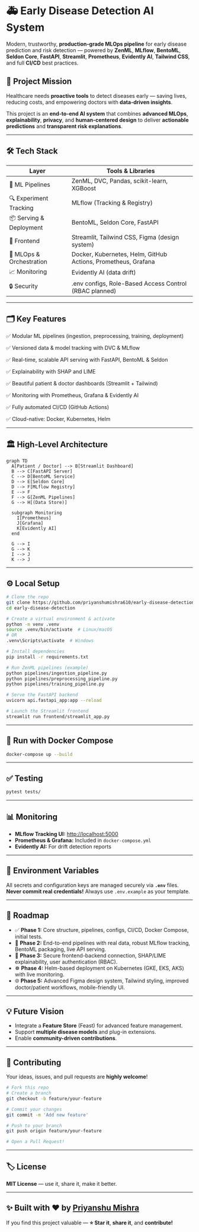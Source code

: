 # 🚑 Early Disease Detection AI System

Modern, trustworthy, **production-grade MLOps pipeline** for early disease prediction and risk detection — powered by **ZenML**, **MLflow**, **BentoML**, **Seldon Core**, **FastAPI**, **Streamlit**, **Prometheus**, **Evidently AI**, **Tailwind CSS**, and full **CI/CD** best practices.

## 🎯 Project Mission

Healthcare needs **proactive tools** to detect diseases early — saving lives, reducing costs, and empowering doctors with **data-driven insights**.

This project is an **end-to-end AI system** that combines **advanced MLOps**, **explainability**, **privacy**, and **human-centered design** to deliver **actionable predictions** and **transparent risk explanations**.

---

## 🛠️ Tech Stack

| Layer                    | Tools & Libraries                                             |
| ------------------------ | ------------------------------------------------------------- |
| 🧩 ML Pipelines          | ZenML, DVC, Pandas, scikit-learn, XGBoost                     |
| 🔍 Experiment Tracking   | MLflow (Tracking & Registry)                                  |
| 📦 Serving & Deployment  | BentoML, Seldon Core, FastAPI                                 |
| 🎨 Frontend              | Streamlit, Tailwind CSS, Figma (design system)                |
| 🔑 MLOps & Orchestration | Docker, Kubernetes, Helm, GitHub Actions, Prometheus, Grafana |
| 📈 Monitoring            | Evidently AI (data drift)                                     |
| 🔒 Security              | .env configs, Role-Based Access Control (RBAC planned)        |

---

## 🗂️ Key Features

✅ Modular ML pipelines (ingestion, preprocessing, training, deployment)

✅ Versioned data & model tracking with DVC & MLflow

✅ Real-time, scalable API serving with FastAPI, BentoML & Seldon

✅ Explainability with SHAP and LIME

✅ Beautiful patient & doctor dashboards (Streamlit + Tailwind)

✅ Monitoring with Prometheus, Grafana & Evidently AI

✅ Fully automated CI/CD (GitHub Actions)

✅ Cloud-native: Docker, Kubernetes, Helm

---

## 🏛️ High-Level Architecture

```mermaid
graph TD
  A[Patient / Doctor] --> B[Streamlit Dashboard]
  B --> C[FastAPI Server]
  C --> D[BentoML Service]
  D --> E[Seldon Core]
  D --> F[MLflow Registry]
  E --> F
  F --> G[ZenML Pipelines]
  G --> H[(Data Store)]

  subgraph Monitoring
    I[Prometheus]
    J[Grafana]
    K[Evidently AI]
  end

  G --> I
  G --> K
  I --> J
  K --> J
```

---

## ⚙️ Local Setup

```bash
# Clone the repo
git clone https://github.com/priyanshumishra610/early-disease-detection.git
cd early-disease-detection

# Create a virtual environment & activate
python -m venv .venv
source .venv/bin/activate  # Linux/macOS
# OR
.venv\Scripts\activate  # Windows

# Install dependencies
pip install -r requirements.txt

# Run ZenML pipelines (example)
python pipelines/ingestion_pipeline.py
python pipelines/preprocessing_pipeline.py
python pipelines/training_pipeline.py

# Serve the FastAPI backend
uvicorn api.fastapi_app:app --reload

# Launch the Streamlit frontend
streamlit run frontend/streamlit_app.py
```

---

## 🐳 Run with Docker Compose

```bash
docker-compose up --build
```

---

## ✅ Testing

```bash
pytest tests/
```

---

## 📊 Monitoring

* **MLflow Tracking UI:** [http://localhost:5000](http://localhost:5000)
* **Prometheus & Grafana:** Included in `docker-compose.yml`
* **Evidently AI:** For drift detection reports

---

## 🔐 Environment Variables

All secrets and configuration keys are managed securely via **`.env`** files.
**Never commit real credentials!** Always use `.env.example` as your template.

---

## 🚀 Roadmap

* ✅ **Phase 1:** Core structure, pipelines, configs, CI/CD, Docker Compose, initial tests.
* 🔄 **Phase 2:** End-to-end pipelines with real data, robust MLflow tracking, BentoML packaging, live API serving.
* 🔐 **Phase 3:** Secure frontend-backend connection, SHAP/LIME explainability, user authentication (RBAC).
* ☸️ **Phase 4:** Helm-based deployment on Kubernetes (GKE, EKS, AKS) with live monitoring.
* 🌐 **Phase 5:** Advanced Figma design system, Tailwind styling, improved doctor/patient workflows, mobile-friendly UI.

---

## 💡 Future Vision

* Integrate a **Feature Store** (Feast) for advanced feature management.
* Support **multiple disease models** and plug-in extensions.
* Enable **community-driven contributions**.

---

## 🤝 Contributing

Your ideas, issues, and pull requests are **highly welcome**!

```bash
# Fork this repo
# Create a branch
git checkout -b feature/your-feature

# Commit your changes
git commit -m 'Add new feature'

# Push to your branch
git push origin feature/your-feature

# Open a Pull Request!
```

---

## 🏷️ License

**MIT License** — use it, share it, make it better.

---

## ✨ Built with ❤️ by [Priyanshu Mishra](https://github.com/priyanshumishra610)

If you find this project valuable — **⭐️ Star it**, **share it**, and **contribute!**





